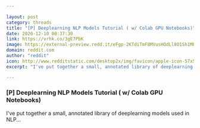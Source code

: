 ```yaml
---

layout: post
category: threads
title: "[P] Deeplearning NLP Models Tutorial ( w/ Colab GPU Notebooks)"
date: 2020-12-10 00:37:30
link: https://vrhk.co/3gE7PbK
image: https://external-preview.redd.it/eFgp-2KTdiTmF8MVusHOdLl8O1Sh1MPSCCIH46xyVl4.jpg?width=1200&height=628.272251309&auto=webp&crop=1200:628.272251309,smart&s=d52c9e8ee6f574e0339e47e146ce64be23fe135e
domain: reddit.com
author: "reddit"
icon: http://www.redditstatic.com/desktop2x/img/favicon/apple-icon-57x57.png
excerpt: "I've put together a small, annotated library of deeplearning models used in NLP..."

---
```


### [P] Deeplearning NLP Models Tutorial ( w/ Colab GPU Notebooks)

I've put together a small, annotated library of deeplearning models used in NLP...